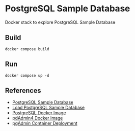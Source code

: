 # PostgreSQL Sample Database

Docker stack to explore PostgreSQL Sample Database

## Build

```[bash]
docker compose build
```

## Run

```[bash]
docker compose up -d
```

## References

- [PostgreSQL Sample Database](https://www.postgresqltutorial.com/postgresql-sample-database/)
- [Load PostgreSQL Sample Database](https://www.postgresqltutorial.com/load-postgresql-sample-database/)
- [PostgreSQL Docker Image](https://hub.docker.com/_/postgres)
- [pdAdmin4 Docker Image](https://hub.docker.com/r/dpage/pgadmin4)
- [pgAdmin Container Deployment](https://www.pgadmin.org/docs/pgadmin4/latest/container_deployment.html)
